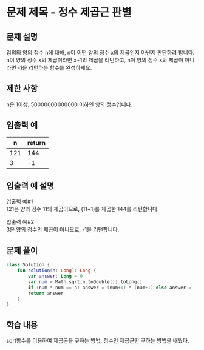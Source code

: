 # 문제 제목 - 정수 제곱근 판별
## 문제 설명
임의의 양의 정수 n에 대해, n이 어떤 양의 정수 x의 제곱인지 아닌지 판단하려 합니다.
n이 양의 정수 x의 제곱이라면 x+1의 제곱을 리턴하고, n이 양의 정수 x의 제곱이 아니라면 -1을 리턴하는 함수를 완성하세요.

## 제한 사항
n은 1이상, 50000000000000 이하인 양의 정수입니다.
## 입출력 예
n	| return
---|---|
121	| 144
3	| -1
## 입출력 예 설명
입출력 예#1  
121은 양의 정수 11의 제곱이므로, (11+1)를 제곱한 144를 리턴합니다.

입출력 예#2  
3은 양의 정수의 제곱이 아니므로, -1을 리턴합니다.
## 문제 풀이
``` kotlin
class Solution {
    fun solution(n: Long): Long {
        var answer: Long = 0
        var num = Math.sqrt(n.toDouble()).toLong()
        if (num * num == n) answer = (num+1) * (num+1) else answer = -1
        return answer
    }
}
```
## 학습 내용
sqrt함수를 이용하여 제곱곤을 구하는 방법, 정수인 제곱근만 구하는 방법을 배웠다.

